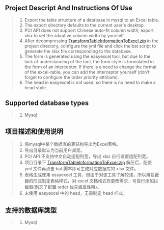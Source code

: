 
## Project Descript And Instructions Of Use
> 1. Export the table structure of a database in mysql to an Excel table.
> 2. The export directory defaults to the current user's desktop.
> 3. POI API does not support Chinese auto-fit column width, export xlsx to set the adaptive column width by yourself.
> 4. After decompressing [TransformTableInformationToExcel.zip](TransformTableInformationToExcel.zip) in the project directory, configure the yml file and click the bat script to generate the xlsx file corresponding to the database.
> 5. The form is generated using the easyexcel tool, but due to the lack of understanding of the tool, the form style is formulated in the form of an interceptor. If there is a need to change the format of the excel-table, you can add the interceptor yourself (don’t forget to configure the order priority attribute).
> 6. The head in easyexcel is not used, so there is no need to make a head style.

## Supported database types
> 1. Mysql

## 项目描述和使用说明
> 1. 将mysql中某个数据库的表结构导出为Excel表格。
> 2. 导出目录默认为当前用户桌面。
> 3. POI API 不支持中文自动适配列宽，导出 xlsx 自行设置适配列宽。
> 4. 项目目录下 [TransformTableInformationToExcel.zip](TransformTableInformationToExcel.zip) 解压后，配置 yml 文件再点击 bat 脚本即可生成对应数据库的 xlsx 文件。
> 5. 表格生成使用 easyexcel 工具，但由于对该工具了解较浅，所以用拦截器的形式制定表格样式，对 excel 文档格式有更改需求，可自行添加拦截器(别忘了配置 order 优先级属性哦)。
> 6. 未使用 easyexcel 中的 head，无需制定 head 样式。

## 支持的数据库类型
> 1. Mysql